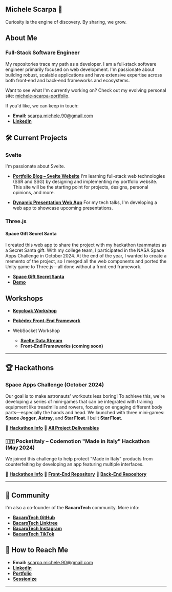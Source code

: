 ## Michele Scarpa 👋

Curiosity is the engine of discovery. By sharing, we grow.

## About Me

### Full‑Stack Software Engineer

My repositories trace my path as a developer.
I am a full‑stack software engineer primarily focused on web development. I'm passionate about building robust, scalable applications and have extensive expertise across both front‑end and back‑end frameworks and ecosystems.

Want to see what I'm currently working on? Check out my evolving personal site: [michele-scarpa-portfolio](https://michele-scarpa.vercel.app/en).

If you'd like, we can keep in touch:

* **Email:** [scarpa.michele.90@gmail.com](mailto:scarpa.michele.90@gmail.com)
* **[LinkedIn](https://www.linkedin.com/in/michele-scarpa-90-arco/)**

## 🛠 Current Projects

### Svelte

I'm passionate about Svelte.

* **[Portfolio Blog – Svelte Website](https://github.com/jollymick90/jolly-cv-blog)**
  I'm learning full‑stack web technologies (SSR and SSG) by designing and implementing my portfolio website.
  This site will be the starting point for projects, designs, personal opinions, and more.

* **[Dynamic Presentation Web App](https://github.com/jollymick90/svelte-presentation)**
  For my tech talks, I'm developing a web app to showcase upcoming presentations.

### Three.js

#### Space Gift Secret Santa

I created this web app to share the project with my hackathon teammates as a Secret Santa gift. With my college team, I participated in the NASA Space Apps Challenge in October 2024. At the end of the year, I wanted to create a memento of the project, so I merged all the web components and ported the Unity game to Three.js—all done without a front‑end framework.

* **[Space Gift Secret Santa](https://github.com/jollymick90/gift-secret-santa)**
* **[Demo](https://jollymick90.github.io/secretsanta2024/)**

## Workshops

* **[Keycloak Workshop](https://github.com/jollymick90/keycloak-workshop)**
* **[Pokédex Front‑End Framework](https://github.com/BacaroTech/pokedex-frontend)**
* WebSocket Workshop

  * **[Svelte Data Stream](https://github.com/jollymick90/062025_SvelteDataStream.git)**
  * **Front‑End Frameworks (coming soon)**

---

## 🏆 Hackathons

### Space Apps Challenge (October 2024)

Our goal is to make astronauts' workouts less boring!
To achieve this, we're developing a series of mini‑games that can be integrated with training equipment like treadmills and rowers, focusing on engaging different body parts—especially the hands and head. We launched with three mini‑games: **Space Jogger**, **Astray**, and **Star Float**. I built **Star Float**.

🔗 **[Hackathon Info](https://www.spaceappschallenge.org/nasa-space-apps-2024/)**
🔗 **[All Project Deliverables](https://github.com/AlessandroCian/starship_troopers)**

### 🇮🇹 PocketItaly – Codemotion "Made in Italy" Hackathon (May 2024)

We joined this challenge to help protect "Made in Italy" products from counterfeiting by developing an app featuring multiple interfaces.

🔗 **[Hackathon Info](https://events.codemotion.com/hackathons/made-in-italy-innovation-challenge/home)**
🔗 **[Front‑End Repository](https://github.com/BacaroTech/PocketItaly)**
🔗 **[Back‑End Repository](https://github.com/BacaroTech/PocketItaly-Server)**

---

## 👯 Community

I'm also a co‑founder of the **BacaroTech** community.
More info:

* **[BacaroTech GitHub](https://github.com/BacaroTech)**
* **[BacaroTech Linktree](https://bacarotech.github.io)**
* **[BacaroTech Instagram](https://www.instagram.com/bacarotechofficial/)**
* **[BacaroTech TikTok](https://www.tiktok.com/@bacarotech)**

## 📩 How to Reach Me

* **Email:** [scarpa.michele.90@gmail.com](mailto:scarpa.michele.90@gmail.com)
* **[LinkedIn](https://www.linkedin.com/in/michele-scarpa-90-arco/)**
* **[Portfolio](https://michele-scarpa.vercel.app/en)**
* **[Sessionize](https://sessionize.com/michele-scarpa/)**

---
